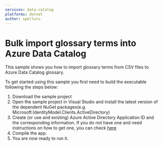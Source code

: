 ```yaml
---
services: data-catalog
platforms: dotnet
author: spelluru
---
```

# Bulk import glossary terms into Azure Data Catalog

This sample shows you how to import glossary terms from CSV files to Azure Data Catalog glossary.

To get started using this sample you first need to build the executable following the steps below:
1. Download the sample project
2. Open the sample project in Visual Studio and install the latest version of the dependent NuGet packages(e.g.  Microsoft.IdentityModel.Clients.ActiveDirectory) 
3. Create (or use and existing) Azure Active Directory Application ID and the corresponding information. If you do not have one and need instructions on how to get one, you can check [here](https://docs.microsoft.com/en-us/rest/api/datacatalog/register-a-client-app) 
4. Compile the app.
5. You are now ready to run it.
